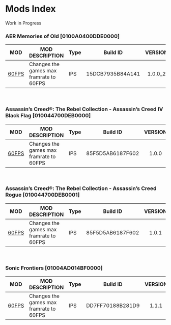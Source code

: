 # Mods Index
Work in Progress

### AER Memories of Old [0100A0400DDE0000]
| MOD | MOD DESCRIPTION | Type | Build ID | VERSION | AUTHOR |
| --- | --- | --- | --- | --- | --- |
| [60FPS](https://github.com/OldManKain/Ryujinx-Cheats-Mods-Saves/raw/main/Mods/0100A0400DDE0000/AER%20Memories%20of%20Old%2060%20FPS.rar) | Changes the games max framrate to 60FPS | IPS | 15DCB7935B84A141 | <p align="center"> 1.0.0_2 </p> | [MasaGratoR](https://github.com/masagrator/NXGraphicsPatches)
</BR>

### Assassin’s Creed®: The Rebel Collection - Assassin’s Creed IV Black Flag [010044700DEB0000]
| MOD | MOD DESCRIPTION | Type | Build ID | VERSION | AUTHOR |
| --- | --- | --- | --- | --- | --- |
| [60FPS](https://github.com/OldManKain/Ryujinx-Cheats-Mods-Saves/raw/main/Mods/010044700DEB0000/AssassinsCreedRebelIVBlackFlag60FPS.rar) | Changes the games max framrate to 60FPS | IPS | 85F5D5AB6187F602 | <p align="center"> 1.0.0 </p> | [MasaGratoR](https://github.com/masagrator/NXGraphicsPatches)
</BR>

### Assassin’s Creed®: The Rebel Collection - Assassin’s Creed Rogue [010044700DEB0001]
| MOD | MOD DESCRIPTION | Type | Build ID | VERSION | AUTHOR |
| --- | --- | --- | --- | --- | --- |
| [60FPS](https://github.com/OldManKain/Ryujinx-Cheats-Mods-Saves/raw/main/Mods/010044700DEB0001/AssassinsCreedRebelRogue60FPS.rar) | Changes the games max framrate to 60FPS | IPS | 85F5D5AB6187F602 | <p align="center"> 1.0.1 </p> | [MasaGratoR](https://github.com/masagrator/NXGraphicsPatches)
</BR>

### Sonic Frontiers [01004AD014BF0000]
| MOD | MOD DESCRIPTION | Type | Build ID | VERSION | AUTHOR |
| --- | --- | --- | --- | --- | --- |
| [60FPS](https://github.com/OldManKain/Ryujinx-Mods-Cheats-Saves/raw/main/Mods/01004AD014BF0000/SonicFrontiers60fps.rar) | Changes the games max framrate to 60FPS | IPS | DD7FF70188B281D9 | <p align="center"> 1.1.1 </p> | gwog (systemdev) |
